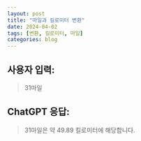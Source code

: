 ```yaml
---
layout: post
title: "마일과 킬로미터 변환"
date: 2024-04-02
tags: [변환, 킬로미터, 마일]
categories: blog
---
```


## 사용자 입력:
> 31마일

## ChatGPT 응답:
> 31마일은 약 49.89 킬로미터에 해당합니다.

